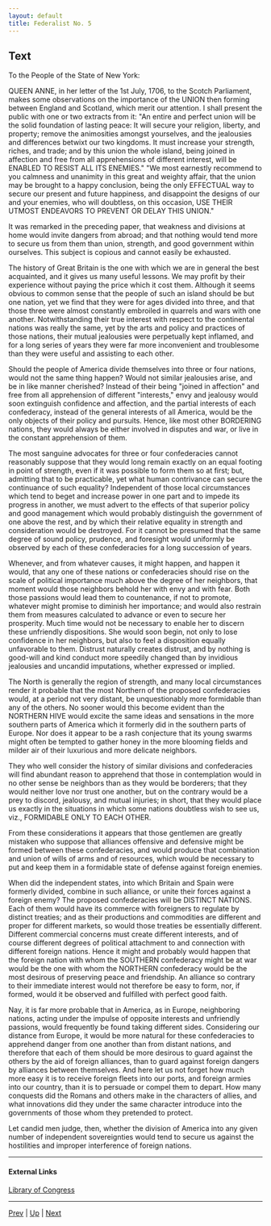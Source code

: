 ```yaml
---
layout: default
title: Federalist No. 5
---
```


## Text

To the People of the State of New York:

QUEEN ANNE, in her letter of the 1st July, 1706, to the Scotch Parliament, makes some observations on the importance of the UNION then forming between England and Scotland, which merit our attention. I shall present the public with one or two extracts from it: "An entire and perfect union will be the solid foundation of lasting peace: It will secure your religion, liberty, and property; remove the animosities amongst yourselves, and the jealousies and differences betwixt our two kingdoms. It must increase your strength, riches, and trade; and by this union the whole island, being joined in affection and free from all apprehensions of different interest, will be ENABLED TO RESIST ALL ITS ENEMIES." "We most earnestly recommend to you calmness and unanimity in this great and weighty affair, that the union may be brought to a happy conclusion, being the only EFFECTUAL way to secure our present and future happiness, and disappoint the designs of our and your enemies, who will doubtless, on this occasion, USE THEIR UTMOST ENDEAVORS TO PREVENT OR DELAY THIS UNION."

It was remarked in the preceding paper, that weakness and divisions at home would invite dangers from abroad; and that nothing would tend more to secure us from them than union, strength, and good government within ourselves. This subject is copious and cannot easily be exhausted.

The history of Great Britain is the one with which we are in general the best acquainted, and it gives us many useful lessons. We may profit by their experience without paying the price which it cost them. Although it seems obvious to common sense that the people of such an island should be but one nation, yet we find that they were for ages divided into three, and that those three were almost constantly embroiled in quarrels and wars with one another. Notwithstanding their true interest with respect to the continental nations was really the same, yet by the arts and policy and practices of those nations, their mutual jealousies were perpetually kept inflamed, and for a long series of years they were far more inconvenient and troublesome than they were useful and assisting to each other.

Should the people of America divide themselves into three or four nations, would not the same thing happen? Would not similar jealousies arise, and be in like manner cherished? Instead of their being "joined in affection" and free from all apprehension of different "interests," envy and jealousy would soon extinguish confidence and affection, and the partial interests of each confederacy, instead of the general interests of all America, would be the only objects of their policy and pursuits. Hence, like most other BORDERING nations, they would always be either involved in disputes and war, or live in the constant apprehension of them.

The most sanguine advocates for three or four confederacies cannot reasonably suppose that they would long remain exactly on an equal footing in point of strength, even if it was possible to form them so at first; but, admitting that to be practicable, yet what human contrivance can secure the continuance of such equality? Independent of those local circumstances which tend to beget and increase power in one part and to impede its progress in another, we must advert to the effects of that superior policy and good management which would probably distinguish the government of one above the rest, and by which their relative equality in strength and consideration would be destroyed. For it cannot be presumed that the same degree of sound policy, prudence, and foresight would uniformly be observed by each of these confederacies for a long succession of years.

Whenever, and from whatever causes, it might happen, and happen it would, that any one of these nations or confederacies should rise on the scale of political importance much above the degree of her neighbors, that moment would those neighbors behold her with envy and with fear. Both those passions would lead them to countenance, if not to promote, whatever might promise to diminish her importance; and would also restrain them from measures calculated to advance or even to secure her prosperity. Much time would not be necessary to enable her to discern these unfriendly dispositions. She would soon begin, not only to lose confidence in her neighbors, but also to feel a disposition equally unfavorable to them. Distrust naturally creates distrust, and by nothing is good-will and kind conduct more speedily changed than by invidious jealousies and uncandid imputations, whether expressed or implied.

The North is generally the region of strength, and many local circumstances render it probable that the most Northern of the proposed confederacies would, at a period not very distant, be unquestionably more formidable than any of the others. No sooner would this become evident than the NORTHERN HIVE would excite the same ideas and sensations in the more southern parts of America which it formerly did in the southern parts of Europe. Nor does it appear to be a rash conjecture that its young swarms might often be tempted to gather honey in the more blooming fields and milder air of their luxurious and more delicate neighbors.

They who well consider the history of similar divisions and confederacies will find abundant reason to apprehend that those in contemplation would in no other sense be neighbors than as they would be borderers; that they would neither love nor trust one another, but on the contrary would be a prey to discord, jealousy, and mutual injuries; in short, that they would place us exactly in the situations in which some nations doubtless wish to see us, viz., FORMIDABLE ONLY TO EACH OTHER.

From these considerations it appears that those gentlemen are greatly mistaken who suppose that alliances offensive and defensive might be formed between these confederacies, and would produce that combination and union of wills of arms and of resources, which would be necessary to put and keep them in a formidable state of defense against foreign enemies.

When did the independent states, into which Britain and Spain were formerly divided, combine in such alliance, or unite their forces against a foreign enemy? The proposed confederacies will be DISTINCT NATIONS. Each of them would have its commerce with foreigners to regulate by distinct treaties; and as their productions and commodities are different and proper for different markets, so would those treaties be essentially different. Different commercial concerns must create different interests, and of course different degrees of political attachment to and connection with different foreign nations. Hence it might and probably would happen that the foreign nation with whom the SOUTHERN confederacy might be at war would be the one with whom the NORTHERN confederacy would be the most desirous of preserving peace and friendship. An alliance so contrary to their immediate interest would not therefore be easy to form, nor, if formed, would it be observed and fulfilled with perfect good faith.

Nay, it is far more probable that in America, as in Europe, neighboring nations, acting under the impulse of opposite interests and unfriendly passions, would frequently be found taking different sides. Considering our distance from Europe, it would be more natural for these confederacies to apprehend danger from one another than from distant nations, and therefore that each of them should be more desirous to guard against the others by the aid of foreign alliances, than to guard against foreign dangers by alliances between themselves. And here let us not forget how much more easy it is to receive foreign fleets into our ports, and foreign armies into our country, than it is to persuade or compel them to depart. How many conquests did the Romans and others make in the characters of allies, and what innovations did they under the same character introduce into the governments of those whom they pretended to protect.

Let candid men judge, then, whether the division of America into any given number of independent sovereignties would tend to secure us against the hostilities and improper interference of foreign nations.

---
#### External Links
[Library of Congress]()

---

[Prev](4.md) | [Up](README.md) | [Next](6.md)

